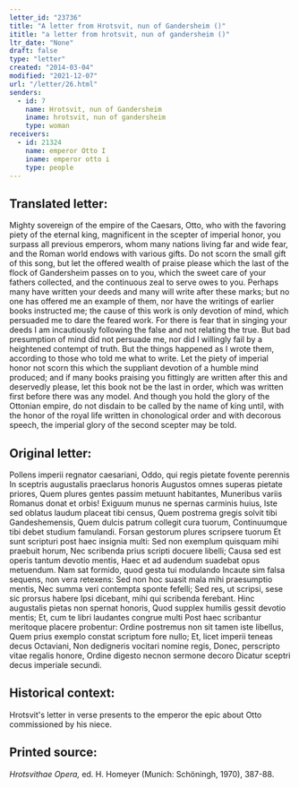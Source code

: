 ```yaml
---
letter_id: "23736"
title: "A letter from Hrotsvit, nun of Gandersheim ()"
ititle: "a letter from hrotsvit, nun of gandersheim ()"
ltr_date: "None"
draft: false
type: "letter"
created: "2014-03-04"
modified: "2021-12-07"
url: "/letter/26.html"
senders:
  - id: 7
    name: Hrotsvit, nun of Gandersheim
    iname: hrotsvit, nun of gandersheim
    type: woman
receivers:
  - id: 21324
    name: emperor Otto I
    iname: emperor otto i
    type: people
---
```

<h2> Translated letter:</h2>Mighty sovereign of the empire of the Caesars,
Otto, who with the favoring piety of the eternal king,
magnificent in the scepter of imperial honor,
you surpass all previous emperors,
whom many nations living far and wide fear,
and the Roman world endows with various gifts.
Do not scorn the small gift of this song,
but let the offered wealth of praise please
which the last of the flock of Gandersheim passes on to you,
which the sweet care of your fathers collected,
and the continuous zeal to serve owes to you.
Perhaps many have written your deeds
and many will write after these marks;
but no one has offered me an example of them,
nor have the writings of earlier books instructed me;
the cause of this work is only devotion of mind,
which persuaded me to dare the feared work.
For there is fear that in singing your deeds
I am incautiously following the false and not relating the true.
But bad presumption of mind did not persuade me,
nor did I willingly fail by a heightened contempt of truth.
But the things happened as I wrote them,
according to those who told me what to write.
Let the piety of imperial honor not scorn this
which the suppliant devotion of a humble mind produced;
and if many books praising you fittingly
are written after this and deservedly please,
let this book not be the last in order,
which was written first before there was any model.
And though you hold the glory of the Ottonian empire,
do not disdain to be called by the name of king
until, with the honor of the royal life written
in chonological order and with decorous speech,
the imperial glory of the second scepter may be told.
<h2 class="mt-4"> Original letter:</h2>Pollens imperii regnator caesariani,
Oddo, qui regis pietate fovente perennis
In sceptris augustalis praeclarus honoris
Augustos omnes superas pietate priores,
Quem plures gentes passim metuunt habitantes,
Muneribus variis Romanus donat et orbis!
Exiguum munus ne spernas carminis huius,
Iste sed oblatus laudum placeat tibi census,
Quem postrema gregis solvit tibi Gandeshemensis,
Quem dulcis patrum collegit cura tuorum,
Continuumque tibi debet studium famulandi.
Forsan gestorum plures scripsere tuorum
Et sunt scripturi post haec insignia multi:
Sed non exemplum quisquam mihi praebuit horum,
Nec scribenda prius scripti docuere libelli;
Causa sed est operis tantum devotio mentis,
Haec et ad audendum suadebat opus metuendum.
Nam sat formido, quod gesta tui modulando
Incaute sim falsa sequens, non vera retexens:
Sed non hoc suasit mala mihi praesumptio mentis,
Nec summa veri contempta sponte fefelli;
Sed res, ut scripsi, sese sic prorsus habere
Ipsi dicebant, mihi qui scribenda ferebant.
Hinc augustalis pietas non spernat honoris,
Quod supplex humilis gessit devotio mentis;
Et, cum te libri laudantes congrue multi
Post haec scribantur meritoque placere probentur:
Ordine postremus non sit tamen iste libellus,
Quem prius exemplo constat scriptum fore nullo;
Et, licet imperii teneas decus Octaviani,
Non dedigneris vocitari nomine regis,
Donec, perscripto vitae regalis honore,
Ordine digesto necnon sermone decoro
Dicatur sceptri decus imperiale secundi.
<h2 class="mt-4"> Historical context:</h2>Hrotsvit's letter in verse presents to the emperor the epic about Otto commissioned by his niece.
<h2 class="mt-4"> Printed source:</h2><p><em>Hrotsvithae Opera,</em> ed. H. Homeyer (Munich: Schöningh, 1970), 387-88.</p>